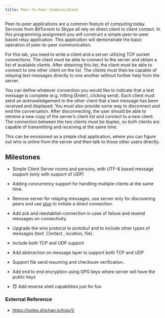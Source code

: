 ```yaml
---
title: Peer-to-Peer Communication
---
```


Peer-to-peer applications are a common feature of computing today. Services from BitTorrent to Skype all rely on direct client to client contact. In this programming assignment you will construct a simple peer-to-peer based relay application. This application will demonstrate the basic operation of peer-to-peer communication.

For this lab, you need to write a client and a server utilizing TCP socket connections. The client must be able to connect to the server and obtain a list of available clients. After obtaining this list, the client must be able to connect to one other client on the list. The clients must then be capable of relaying text messages directly to one another without further help from the server.

You can define whatever convention you would like to indicate that a text message is complete (e.g. hitting [Enter], clicking send). Each client must send an acknowledgement to the other client that a text message has been received and displayed. You must also provide some way to disconnect and end the conversation. After disconnecting, the user should be able to retrieve a new copy of the server’s client list and connect to a new client. The connection between the two clients must be duplex, so both clients are capable of transmitting and receiving at the same time.

This can be envisioned as a simple chat application, where you can figure out who is online from the server and then talk to those other users directly.

## Milestones

- Simple Client Server rooms and persons, with UTF-8 based message support (only with support of UDP)

- Adding concurrency support for handling multiple clients at the same time.
- Remove server for relaying messages, use server only for discovering peers and use [stun](https://www.3cx.com/pbx/what-is-a-stun-server/) to initiate a direct connection.
- Add ack and reestablish connection in case of failure and resend messages on connectivity.
- Upgrade the wire protocol to protobuf and to include other types of messages (text. Contact , location, file).

- Include both TCP and UDP support

- Add abstraction on message layer to support both TCP and UDP

- Support file send resuming and checksum verification.
- Add end to end encryption using GPG keys where server will have the public keys
- 😈 Add reverse shell capabilities just for fun

### External Reference

- https://notes.shichao.io/tcpv1/
